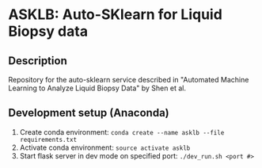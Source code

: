 # ASKLB: Auto-SKlearn for Liquid Biopsy data

## Description

Repository for the auto-sklearn service described in "Automated Machine Learning 
to Analyze Liquid Biopsy Data" by Shen et al.

## Development setup (Anaconda)

1. Create conda environment: `conda create --name asklb --file requirements.txt`
2. Activate conda environment: `source activate asklb`
3. Start flask server in dev mode on specified port: `./dev_run.sh <port #>`
